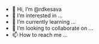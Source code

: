 - 👋 Hi, I’m @rdkesava
- 👀 I’m interested in ...
- 🌱 I’m currently learning ...
- 💞️ I’m looking to collaborate on ...
- 📫 How to reach me ...

<!---
rdkesava/rdkesava is a ✨ special ✨ repository because its `README.md` (this file) appears on your GitHub profile.
You can click the Preview link to take a look at your changes.
--->
